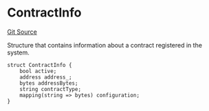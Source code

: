 # ContractInfo
[Git Source](https://github.com/zeta-chain/protocol-contracts/blob/main/v2/contracts/zevm/interfaces/ICoreRegistry.sol)

Structure that contains information about a contract registered in the system.


```solidity
struct ContractInfo {
    bool active;
    address address_;
    bytes addressBytes;
    string contractType;
    mapping(string => bytes) configuration;
}
```

